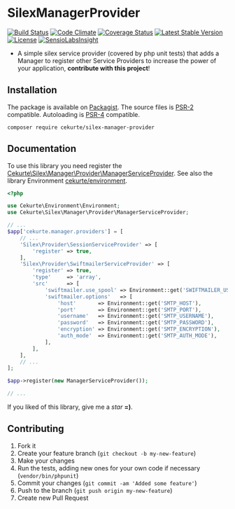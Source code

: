# SilexManagerProvider

[![Build Status](https://img.shields.io/travis/jpcercal/silex-manager-provider/master.svg?style=square)](http://travis-ci.org/jpcercal/silex-manager-provider)
[![Code Climate](https://codeclimate.com/github/jpcercal/silex-manager-provider/badges/gpa.svg)](https://codeclimate.com/github/jpcercal/silex-manager-provider)
[![Coverage Status](https://coveralls.io/repos/github/jpcercal/silex-manager-provider/badge.svg?branch=master)](https://coveralls.io/github/jpcercal/silex-manager-provider?branch=master)
[![Latest Stable Version](https://img.shields.io/packagist/v/cekurte/silex-manager-provider.svg?style=square)](https://packagist.org/packages/cekurte/silex-manager-provider)
[![License](https://img.shields.io/packagist/l/cekurte/silex-manager-provider.svg?style=square)](https://packagist.org/packages/cekurte/silex-manager-provider)
[![SensioLabsInsight](https://insight.sensiolabs.com/projects/b00b1e95-36e7-4ac7-b576-6617e89e7d9f/mini.png)](https://insight.sensiolabs.com/projects/b00b1e95-36e7-4ac7-b576-6617e89e7d9f)

- A simple silex service provider (covered by php unit tests) that adds a Manager to register other Service Providers to increase the power of your application, **contribute with this project**!

## Installation

The package is available on [Packagist](http://packagist.org/packages/cekurte/silex-manager-provider).
The source files is [PSR-2](https://github.com/php-fig/fig-standards/blob/master/accepted/PSR-2-coding-style-guide.md) compatible.
Autoloading is [PSR-4](https://github.com/php-fig/fig-standards/blob/master/accepted/PSR-4-autoloader.md) compatible.

```shell
composer require cekurte/silex-manager-provider
```

## Documentation

To use this library you need register the [Cekurte\Silex\Manager\Provider\ManagerServiceProvider](https://github.com/jpcercal/silex-manager-provider/blob/v0.0.2/src/Provider/ManagerServiceProvider.php). See also the library Environment [cekurte/environment](http://packagist.org/packages/cekurte/environment).

```php
<?php

use Cekurte\Environment\Environment;
use Cekurte\Silex\Manager\Provider\ManagerServiceProvider;

// ...
$app['cekurte.manager.providers'] = [
    // ...
    'Silex\Provider\SessionServiceProvider' => [
        'register' => true,
    ],
    'Silex\Provider\SwiftmailerServiceProvider' => [
        'register' => true,
        'type'     => 'array',
        'src'      => [
            'swiftmailer.use_spool' => Environment::get('SWIFTMAILER_USE_SPOOL'),
            'swiftmailer.options'   => [
                'host'       => Environment::get('SMTP_HOST'),
                'port'       => Environment::get('SMTP_PORT'),
                'username'   => Environment::get('SMTP_USERNAME'),
                'password'   => Environment::get('SMTP_PASSWORD'),
                'encryption' => Environment::get('SMTP_ENCRYPTION'),
                'auth_mode'  => Environment::get('SMTP_AUTH_MODE'),
            ],
        ],
    ],
    // ...
];

$app->register(new ManagerServiceProvider());

// ...
```

If you liked of this library, give me a *star* **=)**.

Contributing
------------

1. Fork it
2. Create your feature branch (`git checkout -b my-new-feature`)
3. Make your changes
4. Run the tests, adding new ones for your own code if necessary (`vendor/bin/phpunit`)
5. Commit your changes (`git commit -am 'Added some feature'`)
6. Push to the branch (`git push origin my-new-feature`)
7. Create new Pull Request
